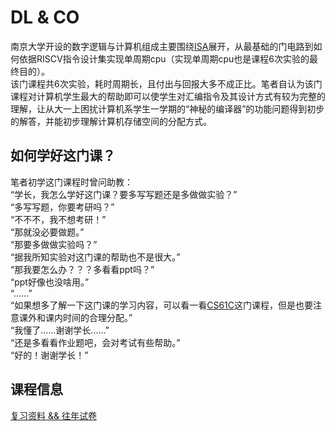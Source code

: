<a id="DL&CO"></a>
# DL & CO
南京大学开设的数字逻辑与计算机组成主要围绕[ISA](https://en.wikipedia.org/wiki/Industry_Standard_Architecture)展开，从最基础的门电路到如何依据RISCV指令设计集实现单周期cpu（实现单周期cpu也是课程6次实验的最终目的）。  
该门课程共6次实验，耗时周期长，且付出与回报大多不成正比。笔者自认为该门课程对计算机学生最大的帮助即可以使学生对汇编指令及其设计方式有较为完整的理解，让从大一上困扰计算机系学生一学期的“神秘的编译器”的功能问题得到初步的解答，并能初步理解计算机存储空间的分配方式。  
## 如何学好这门课？
笔者初学这门课程时曾问助教：  
“学长，我怎么学好这门课？要多写写题还是多做做实验？”  
“多写写题，你要考研吗？”  
“不不不，我不想考研！”  
“那就没必要做题。”  
“那要多做做实验吗？”  
“据我所知实验对这门课的帮助也不是很大。”  
“那我要怎么办？？？多看看ppt吗？”  
“ppt好像也没啥用。”  
“......”  
“如果想多了解一下这门课的学习内容，可以看一看[CS61C](https://csdiy.wiki/%E4%BD%93%E7%B3%BB%E7%BB%93%E6%9E%84/CS61C/)这门课程，但是也要注意课外和课内时间的合理分配。”  
“我懂了......谢谢学长......”  
“还是多看看作业题吧，会对考试有些帮助。”  
“好的！谢谢学长！”  
## 课程信息
[复习资料 && 往年试卷](https://github.com/retiaw/NJU-CS_waiter/tree/main/%E6%95%B0%E5%AD%97%E9%80%BB%E8%BE%91%E4%B8%8E%E8%AE%A1%E7%AE%97%E6%9C%BA%E7%BB%84%E6%88%90%EF%BC%88DL%26CO%EF%BC%89/%E8%80%83%E8%AF%95)
